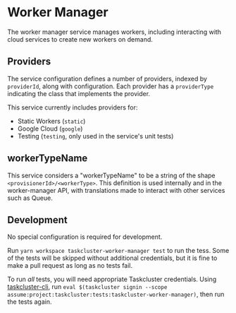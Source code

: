 # Worker Manager

The worker manager service manages workers, including interacting with cloud services to create new workers on demand.

## Providers

The service configuration defines a number of providers, indexed by `providerId`, along with configuration.
Each provider has a `providerType` indicating the class that implements the provider.

This service currently includes providers for:

* Static Workers (`static`)
* Google Cloud (`google`)
* Testing (`testing`, only used in the service's unit tests)

## workerTypeName

This service considers a "workerTypeName" to be a string of the shape `<provisionerId>/<workerType>`.
This definition is used internally and in the worker-manager API, with translations made to interact with other services such as Queue.

## Development

No special configuration is required for development.

Run `yarn workspace taskcluster-worker-manager test` to run the tess.
Some of the tests will be skipped without additional credentials, but it is fine to make a pull request as long as no tests fail.

To run *all* tests, you will need appropriate Taskcluster credentials.
Using [taskcluster-cli](https://github.com/taskcluster/taskcluster-cli), run `eval $(taskcluster signin --scope assume:project:taskcluster:tests:taskcluster-worker-manager)`, then run the tests again.
